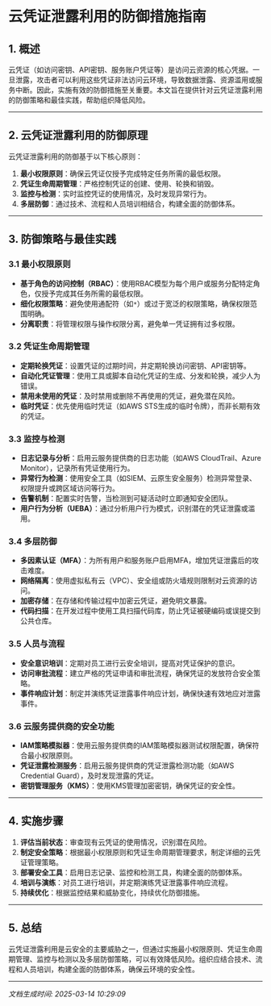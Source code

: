 # 云凭证泄露利用的防御措施指南

## 1. 概述

云凭证（如访问密钥、API密钥、服务账户凭证等）是访问云资源的核心凭据。一旦泄露，攻击者可以利用这些凭证非法访问云环境，导致数据泄露、资源滥用或服务中断。因此，实施有效的防御措施至关重要。本文旨在提供针对云凭证泄露利用的防御策略和最佳实践，帮助组织降低风险。

---

## 2. 云凭证泄露利用的防御原理

云凭证泄露利用的防御基于以下核心原则：

1. **最小权限原则**：确保云凭证仅授予完成特定任务所需的最低权限。
2. **凭证生命周期管理**：严格控制凭证的创建、使用、轮换和销毁。
3. **监控与检测**：实时监控凭证的使用情况，及时发现异常行为。
4. **多层防御**：通过技术、流程和人员培训相结合，构建全面的防御体系。

---

## 3. 防御策略与最佳实践

### 3.1 最小权限原则

- **基于角色的访问控制（RBAC）**：使用RBAC模型为每个用户或服务分配特定角色，仅授予完成其任务所需的最低权限。
- **细化权限策略**：避免使用通配符（如`*`）或过于宽泛的权限策略，确保权限范围明确。
- **分离职责**：将管理权限与操作权限分离，避免单一凭证拥有过多权限。

### 3.2 凭证生命周期管理

- **定期轮换凭证**：设置凭证的过期时间，并定期轮换访问密钥、API密钥等。
- **自动化凭证管理**：使用工具或脚本自动化凭证的生成、分发和轮换，减少人为错误。
- **禁用未使用的凭证**：及时禁用或删除不再使用的凭证，避免潜在风险。
- **临时凭证**：优先使用临时凭证（如AWS STS生成的临时令牌），而非长期有效的凭证。

### 3.3 监控与检测

- **日志记录与分析**：启用云服务提供商的日志功能（如AWS CloudTrail、Azure Monitor），记录所有凭证使用行为。
- **异常行为检测**：使用安全工具（如SIEM、云原生安全服务）检测异常登录、权限提升或跨区域访问等行为。
- **告警机制**：配置实时告警，当检测到可疑活动时立即通知安全团队。
- **用户行为分析（UEBA）**：通过分析用户行为模式，识别潜在的凭证泄露或滥用。

### 3.4 多层防御

- **多因素认证（MFA）**：为所有用户和服务账户启用MFA，增加凭证泄露后的攻击难度。
- **网络隔离**：使用虚拟私有云（VPC）、安全组或防火墙规则限制对云资源的访问。
- **加密存储**：在存储和传输过程中加密云凭证，避免明文暴露。
- **代码扫描**：在开发过程中使用工具扫描代码库，防止凭证被硬编码或误提交到公共仓库。

### 3.5 人员与流程

- **安全意识培训**：定期对员工进行云安全培训，提高对凭证保护的意识。
- **访问审批流程**：建立严格的凭证申请和审批流程，确保凭证的发放符合安全策略。
- **事件响应计划**：制定并演练凭证泄露事件响应计划，确保快速有效地应对泄露事件。

### 3.6 云服务提供商的安全功能

- **IAM策略模拟器**：使用云服务提供商的IAM策略模拟器测试权限配置，确保符合最小权限原则。
- **凭证泄露检测服务**：启用云服务提供商的凭证泄露检测功能（如AWS Credential Guard），及时发现泄露的凭证。
- **密钥管理服务（KMS）**：使用KMS管理加密密钥，确保凭证的安全性。

---

## 4. 实施步骤

1. **评估当前状态**：审查现有云凭证的使用情况，识别潜在风险。
2. **制定安全策略**：根据最小权限原则和凭证生命周期管理要求，制定详细的云凭证管理策略。
3. **部署安全工具**：启用日志记录、监控和检测工具，构建全面的防御体系。
4. **培训与演练**：对员工进行培训，并定期演练凭证泄露事件响应流程。
5. **持续优化**：根据监控结果和威胁变化，持续优化防御措施。

---

## 5. 总结

云凭证泄露利用是云安全的主要威胁之一，但通过实施最小权限原则、凭证生命周期管理、监控与检测以及多层防御策略，可以有效降低风险。组织应结合技术、流程和人员培训，构建全面的防御体系，确保云环境的安全性。

---

*文档生成时间: 2025-03-14 10:29:09*
